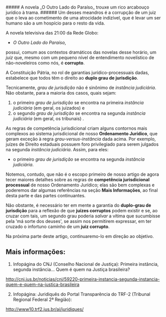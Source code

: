 <br>
##### A novela _O Outro Lado do Paraíso_ trouxe um rico arcabouço jurídico à trama. 
###### Um desses meandros é a corrupção de um juiz que o leva ao cometimento de uma atrocidade indizível, que é levar um ser humano são a um hospício para o resto da vida.
<br>

A novela televisiva das 21:00 da Rede Globo:

- _O Outro Lado do Paraíso_, 

possui, comum aos contextos dramáticos das novelas desse horário, um _juiz_ que, mesmo com um pequeno nível de entendimento novelístico de não-noveleiros como nós, é **corrupto**.

A Constituição Pátria, no rol de garantias jurídico-processuais dadas, estabelece que todos têm o direito ao **duplo grau de jurisdição**.

Tecnicamente, _grau de jurisdição_ não é sinônimo de _instância judiciária_. Não obstante, para a maioria dos casos, quais sejam:

1. o primeiro _grau de jurisdição_ se encontra na primeira _instância judiciária_ (em geral, os juizados) e
2. o segundo _grau de jurisdição_ se encontra na segunda _instância judiciária_ (em geral, os tribunais) .

As regras de competência jurisdicional criam alguns contornos mais complexos ao sistema jurisdicional de nosso **Ordenamento Jurídico**, que geram exceção à regra _grau-versus-instância_ dada acima. Por exemplo, juízes de Direito estaduais possuem foro privilegiado para serem julgados na segunda _instância judiciária_. Assim, para eles:

- o primeiro _grau de jurisdição_ se encontra na segunda _instância judiciária_.

Notemos, contudo, que não é o escopo primeiro de nosso artigo de agora tecer maiores detalhes sobre as regras de **competência jurisdicional processual** de nosso Ordenamento Jurídico; elas são bem complexas e poderemos dar algumas referências na seção **Mais Informações**, ao final desta parte e das partes continuantes.

Não obstante, é necessário ter em mente a garantia do **duplo-grau de jurisdição** para a reflexão de que **juízes corruptos** podem existir e se, ao cruzar com tais, um segundo grau poderia _salvar_ a vítima que sucumbisse pela 'má sorte dos deuses', se assim nos permitirem expressar, em ter cruzado o infortuno caminho de um **juiz corrupto**.


Na próxima parte deste artigo, continuaremo-lo em direção ao objetivo.


Mais informações:
-----------------

1) Infopágina do CNJ (Conselho Nacional de Justiça): Primeira instância, segunda instância... Quem é quem na Justiça brasileira?

http://cnj.jus.br/noticias/cnj/59220-primeira-instancia-segunda-instancia-quem-e-quem-na-justica-brasileira

2) Infopágina: Juridiquês do Portal Transparência do TRF-2 (Tribunal Regional Federal 2ª Região):

http://www10.trf2.jus.br/ai/juridiques/
